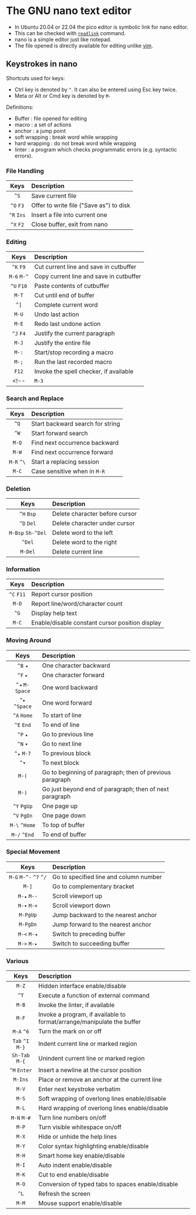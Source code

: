 # The GNU nano text editor

* In Ubuntu 20.04 or 22.04 the pico editor is symbolic link for nano editor.
* This can be checked with [` readlink `](/Week-4/Lecture3.md#readlink) command.
* nano is a simple editor just like notepad.
* The file opened is directly available for editing unlike [vim](/Week-4/vim.md).

## Keystrokes in nano

Shortcuts used for keys:

* Ctrl key is denoted by ` ^ `. It can also be entered using Esc key twice.
* Meta or Alt or Cmd key is denoted by ` M- ` 

Definitions:

* Buffer : file opened for editing
* macro : a set of actions
* anchor : a jump point
* soft wrapping : break word while wrapping
* hard wrapping : do not break word while wrapping
* linter : a program which checks programmatic errors (e.g. syntactic errors).

### File Handling 

| Keys | Description |
| :---: | :--------- |
| ` ^S ` | Save current file |
| ` ^O ` ` F3 ` | Offer to write file ("Save as") to disk |
| ` ^R ` ` Ins `| Insert a file into current one |
| ` ^X ` ` F2 `| Close buffer, exit from nano |


### Editing

| Keys | Description |
| :---: | :--------- |
| ` ^K ` ` F9 ` | Cut current line and save in cutbuffer |
| ` M-6 ` ` M-^ ` | Copy current line and save in cutbuffer |
| ` ^U ` ` F10 `| Paste contents of cutbuffer |
| ` M-T ` | Cut until end of buffer |
| ` ^] ` | Complete current word | 
| ` M-U ` | Undo last action |
| ` M-E ` | Redo last undone action |
| ` ^J ` ` F4 ` | Justify the current paragraph |
| ` M-J ` | Justify the entire file |
| ` M-: ` | Start/stop recording a macro |
| ` M-; ` | Run the last recorded macro |
| ` F12 ` | Invoke the spell checker, if available |
<!-- | ` M-3 ` | Comment/uncomment line/region | -->


### Search and Replace

| Keys | Description |
| :---: | :--------- |
| ` ^Q ` | Start backward search for string |
| ` ^W ` | Start forward search |
| ` M-Q ` | Find next occurrence backward |
| ` M-W ` | Find next occurrence forward |
| ` M-R ` ` ^\ ` | Start a replacing session |
| ` M-C ` | Case sensitive when in ` M-R ` |	


### Deletion

| Keys | Description |
| :---: | :--------- |
| ` ^H ` ` Bsp `| Delete character before cursor |
| ` ^D ` ` Del ` | Delete character under cursor |
| ` M-Bsp ` ` Sh-^Del ` | Delete word to the left |
| ` ^Del ` | Delete word to the right |
| ` M-Del ` | Delete current line |

### Information

| Keys | Description |
| :---: | :--------- |
| ` ^C ` ` F11 `| Report cursor position |
| ` M-D ` | Report line/word/character count |
| ` ^G ` | Display help text |
| ` M-C ` | Enable/disable constant cursor position display |


### Moving Around

| Keys | Description |
| :---: | :--------- |
| ` ^B ` ` ◂ ` | One character backward |
| ` ^F ` ` ▸ ` | One character forward |
| ` ^◂ ` ` M-Space ` | One word backward |
| ` ^▸ ` ` ^Space` | One word forward |
| ` ^A ` ` Home ` | To start of line |
| ` ^E ` ` End `| To end of line |
| ` ^P ` ` ▴ `| Go to previous line |
| ` ^N ` ` ▾ ` | Go to next line |
| ` ^▴ ` ` M-7 `| To previous block |
| ` ^▾ `  | To next block |
| ` M-( ` | Go to beginning of paragraph; then of previous paragraph |
| ` M-) ` | Go just beyond end of paragraph; then of next paragraph | 
| ` ^Y ` ` PgUp `| One page up |
| ` ^V ` ` PgDn `| One page down |
| ` M-\ ` ` ^Home ` | To top of buffer |
| ` M-/ ` ` ^End ` | To end of buffer |


### Special Movement

| Keys | Description |
| :---: | :--------- |
| ` M-G ` ` M-^- ` ` ^7 ` ` ^/ ` | Go to specified line and column number |
| ` M-] ` | Go to complementary bracket |
| ` M-▴ ` ` M-- ` | Scroll viewport up |
| ` M-▾ ` ` M-+ `| Scroll viewport down |
| ` M-PgUp ` |  Jump backward to the nearest anchor |
| ` M-PgDn ` | Jump forward to the nearest anchor |
| ` M-< ` ` M-◂ ` | Switch to preceding buffer |
| ` M-> ` ` M-▸ ` | Switch to succeeding buffer |

### Various

| Keys | Description |
| :---: | :--------- |
| ` M-Z ` | Hidden interface enable/disable |
| ` ^T ` | Execute a function of external command |
| ` M-B ` | Invoke the linter, if available |
| ` M-F ` | Invoke a program, if available to format/arrange/manipulate the buffer |
| ` M-A ` ` ^6 ` | Turn the mark on or off |
| ` Tab ` ` ^I ` ` M-} `| Indent current line or  marked region |
| ` Sh-Tab ` ` M-{ ` | Unindent current line or  marked region |
| ` ^M ` ` Enter `  | Insert a newline at the cursor position |
| ` M-Ins ` | Place or remove an anchor at the current line |
| ` M-V ` | Enter next keystroke verbatim |
| ` M-S ` | Soft wrapping of overlong lines enable/disable |
| ` M-L ` | Hard wrapping of overlong lines enable/disable |
| ` M-N ` ` M-# ` | Turn line numbers on/off |
| ` M-P ` | Turn visible whitespace on/off |
| ` M-X ` | Hide or unhide the help lines |
| ` M-Y ` | Color syntax highlighting enable/disable |
| ` M-H ` | Smart home key enable/disable | <!-- what is smart home key -->
| ` M-I `  | Auto indent enable/disable |
| ` M-K ` | Cut to end enable/disable |
| ` M-O ` | Conversion of typed tabs to spaces enable/disable |
| ` ^L ` | Refresh the screen |
| ` M-M ` | Mouse support enable/disable |
<!-- ^L               Center the line where the cursor is -->
